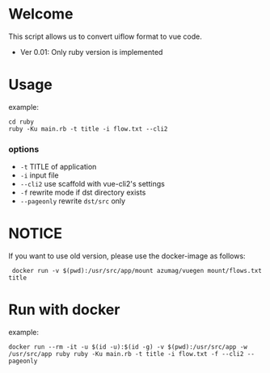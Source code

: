 # Welcome
This script allows us to convert uiflow format to vue code.
- Ver 0.01: Only ruby version is implemented

# Usage
example:
```
cd ruby
ruby -Ku main.rb -t title -i flow.txt --cli2
```

### options
- `-t` TITLE of application
- `-i` input file
- `--cli2` use scaffold with vue-cli2's settings
- `-f` rewrite mode if dst directory exists
- `--pageonly` rewrite `dst/src` only

# NOTICE
If you want to use old version, please use the docker-image as follows:
```
 docker run -v $(pwd):/usr/src/app/mount azumag/vuegen mount/flows.txt title
```
 
# Run with docker
example:
```
docker run --rm -it -u $(id -u):$(id -g) -v $(pwd):/usr/src/app -w /usr/src/app ruby ruby -Ku main.rb -t title -i flow.txt -f --cli2 --pageonly
```

